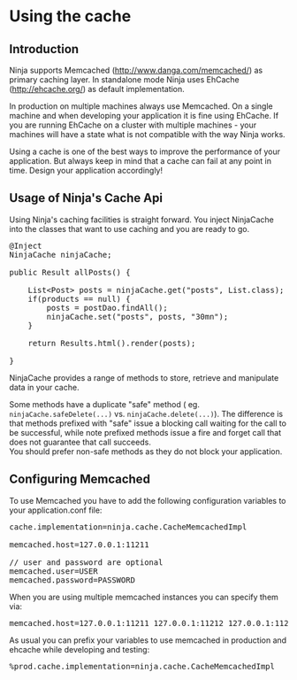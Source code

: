 Using the cache
===============


Introduction
------------

Ninja supports Memcached (http://www.danga.com/memcached/) as primary caching layer. 
In standalone mode Ninja uses EhCache (http://ehcache.org/) as default implementation.

In production on multiple machines always use Memcached. On a single machine and when developing 
your application it is fine using EhCache. 
If you are running EhCache on a cluster with multiple machines - your machines will have a state what 
is not compatible with the way Ninja works.

<div class="alert alert-info">
Using a cache is one of the best ways to improve the performance of your application.
But always keep in mind that a cache can fail at any point in time. Design
your application accordingly!
</div>


Usage of Ninja's Cache Api
--------------------------

Using Ninja's caching facilities is straight forward. You inject NinjaCache into the classes that
want to use caching and you are ready to go.

<pre class="prettyprint">
@Inject 
NinjaCache ninjaCache;

public Result allPosts() {

    List&lt;Post&gt; posts = ninjaCache.get(&quot;posts&quot;, List.class);
    if(products == null) {
        posts = postDao.findAll();
        ninjaCache.set(&quot;posts&quot;, posts, &quot;30mn&quot;);
    }

    return Results.html().render(posts);

}
</pre>

NinjaCache provides a range of methods to store, retrieve and manipulate data in your cache.

Some methods have a duplicate "safe" method (
eg. <code>ninjaCache.safeDelete(...)</code> vs. <code>ninjaCache.delete(...)</code>). 
The difference is that methods prefixed with "safe" issue a blocking call 
waiting for the call to be successful, 
while note prefixed methods issue a fire and forget call that does not guarantee 
that call succeeds.  
You should prefer non-safe methods as they do not block your application.


Configuring Memcached
---------------------

To use Memcached you have to add the following configuration variables to your application.conf file:

<pre class="prettyprint">
cache.implementation=ninja.cache.CacheMemcachedImpl

memcached.host=127.0.0.1:11211

// user and password are optional
memcached.user=USER          
memcached.password=PASSWORD        
</pre>

When you are using multiple memcached instances you can specify them via:

<pre class="prettyprint">
memcached.host=127.0.0.1:11211 127.0.0.1:11212 127.0.0.1:11213
</pre>


As usual you can prefix your variables to use memcached in production and ehcache while developing
and testing:

<pre class="prettyprint">
%prod.cache.implementation=ninja.cache.CacheMemcachedImpl
</pre>
